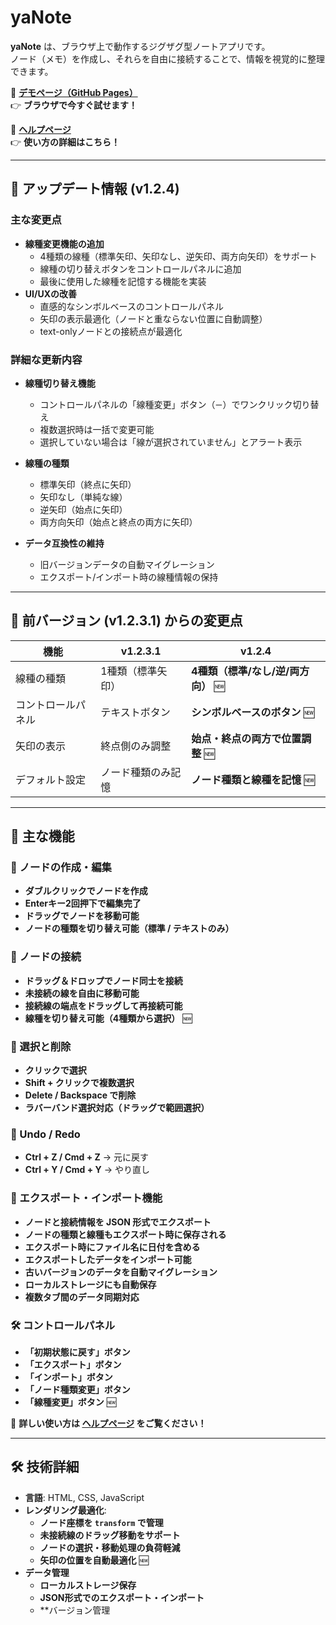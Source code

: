 # yaNote

**yaNote** は、ブラウザ上で動作するジグザグ型ノートアプリです。  
ノード（メモ）を作成し、それらを自由に接続することで、情報を視覚的に整理できます。

📌 **[デモページ（GitHub Pages）](https://co-meeting.github.io/yaNote/)**  
👉 **ブラウザで今すぐ試せます！**  

📖 **[ヘルプページ](help.md)**  
👉 **使い方の詳細はこちら！**  

---

## 🚀 アップデート情報 (v1.2.4)

### 主な変更点
- **線種変更機能の追加**
  - 4種類の線種（標準矢印、矢印なし、逆矢印、両方向矢印）をサポート
  - 線種の切り替えボタンをコントロールパネルに追加
  - 最後に使用した線種を記憶する機能を実装
- **UI/UXの改善**
  - 直感的なシンボルベースのコントロールパネル
  - 矢印の表示最適化（ノードと重ならない位置に自動調整）
  - text-onlyノードとの接続点が最適化

### 詳細な更新内容
- **線種切り替え機能**
  - コントロールパネルの「線種変更」ボタン（`ー`）でワンクリック切り替え
  - 複数選択時は一括で変更可能
  - 選択していない場合は「線が選択されていません」とアラート表示

- **線種の種類**
  - 標準矢印（終点に矢印）
  - 矢印なし（単純な線）
  - 逆矢印（始点に矢印）
  - 両方向矢印（始点と終点の両方に矢印）

- **データ互換性の維持**
  - 旧バージョンデータの自動マイグレーション
  - エクスポート/インポート時の線種情報の保持

---

## 📌 前バージョン (v1.2.3.1) からの変更点

| 機能 | v1.2.3.1 | v1.2.4 |
|------|------|------|
| 線種の種類 | 1種類（標準矢印） | **4種類（標準/なし/逆/両方向）** 🆕 |
| コントロールパネル | テキストボタン | **シンボルベースのボタン** 🆕 |
| 矢印の表示 | 終点側のみ調整 | **始点・終点の両方で位置調整** 🆕 |
| デフォルト設定 | ノード種類のみ記憶 | **ノード種類と線種を記憶** 🆕 |

---

## 📌 主な機能

### 📝 ノードの作成・編集
- **ダブルクリックでノードを作成**
- **Enterキー2回押下で編集完了**
- **ドラッグでノードを移動可能**
- **ノードの種類を切り替え可能（標準 / テキストのみ）**

### 📍 ノードの接続
- **ドラッグ＆ドロップでノード同士を接続**
- **未接続の線を自由に移動可能**
- **接続線の端点をドラッグして再接続可能**
- **線種を切り替え可能（4種類から選択）** 🆕

### 🎯 選択と削除
- **クリックで選択**
- **Shift + クリックで複数選択**
- **Delete / Backspace で削除**
- **ラバーバンド選択対応（ドラッグで範囲選択）**

### 🔄 Undo / Redo
- **Ctrl + Z / Cmd + Z** → 元に戻す
- **Ctrl + Y / Cmd + Y** → やり直し

### 🔀 エクスポート・インポート機能
- **ノードと接続情報を JSON 形式でエクスポート**
- **ノードの種類と線種もエクスポート時に保存される**
- **エクスポート時にファイル名に日付を含める**
- **エクスポートしたデータをインポート可能**
- **古いバージョンのデータを自動マイグレーション**
- **ローカルストレージにも自動保存**
- **複数タブ間のデータ同期対応**

### 🛠 コントロールパネル
- **「初期状態に戻す」ボタン**
- **「エクスポート」ボタン**
- **「インポート」ボタン**
- **「ノード種類変更」ボタン**
- **「線種変更」ボタン** 🆕

📖 **詳しい使い方は [ヘルプページ](help.md) をご覧ください！**

---

## 🛠 技術詳細

- **言語**: HTML, CSS, JavaScript
- **レンダリング最適化**:
  - **ノード座標を `transform` で管理**
  - **未接続線のドラッグ移動をサポート**
  - **ノードの選択・移動処理の負荷軽減**
  - **矢印の位置を自動最適化** 🆕
- **データ管理**
  - **ローカルストレージ保存**
  - **JSON形式でのエクスポート・インポート**
  - **バージョン管理